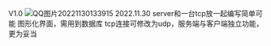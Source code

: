 V1.0
![QQ图片20221130133915](https://user-images.githubusercontent.com/90233785/204716549-667c3d63-abc8-4a75-a5e3-ee292735f76d.png)
2022.11.30
server和一台tcp放一起编写简单可能
图形化界面，需用到数据库
tcp连接可修改为udp，服务端与客户端独立功能，更为妥当
